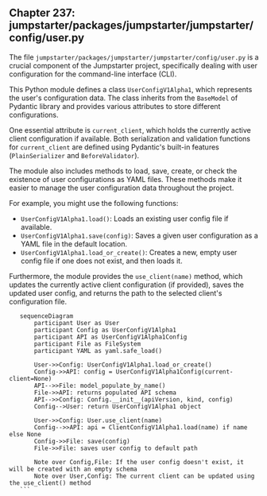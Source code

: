 ## Chapter 237: jumpstarter/packages/jumpstarter/jumpstarter/config/user.py

 The file `jumpstarter/packages/jumpstarter/jumpstarter/config/user.py` is a crucial component of the Jumpstarter project, specifically dealing with user configuration for the command-line interface (CLI).

   This Python module defines a class `UserConfigV1Alpha1`, which represents the user's configuration data. The class inherits from the `BaseModel` of Pydantic library and provides various attributes to store different configurations.

   One essential attribute is `current_client`, which holds the currently active client configuration if available. Both serialization and validation functions for `current_client` are defined using Pydantic's built-in features (`PlainSerializer` and `BeforeValidator`).

   The module also includes methods to load, save, create, or check the existence of user configurations as YAML files. These methods make it easier to manage the user configuration data throughout the project.

   For example, you might use the following functions:

   - `UserConfigV1Alpha1.load()`: Loads an existing user config file if available.
   - `UserConfigV1Alpha1.save(config)`: Saves a given user configuration as a YAML file in the default location.
   - `UserConfigV1Alpha1.load_or_create()`: Creates a new, empty user config file if one does not exist, and then loads it.

   Furthermore, the module provides the `use_client(name)` method, which updates the currently active client configuration (if provided), saves the updated user config, and returns the path to the selected client's configuration file.

 ```mermaid
    sequenceDiagram
        participant User as User
        participant Config as UserConfigV1Alpha1
        participant API as UserConfigV1Alpha1Config
        participant File as FileSystem
        participant YAML as yaml.safe_load()

        User->>Config: UserConfigV1Alpha1.load_or_create()
        Config->>API: config = UserConfigV1Alpha1Config(current-client=None)
        API-->>File: model_populate_by_name()
        File->>API: returns populated API schema
        API-->>Config: Config.__init__(apiVersion, kind, config)
        Config-->User: return UserConfigV1Alpha1 object

        User->>Config: User.use_client(name)
        Config-->>API: api = ClientConfigV1Alpha1.load(name) if name else None
        Config->>File: save(config)
        File->>File: saves user config to default path

        Note over Config,File: If the user config doesn't exist, it will be created with an empty schema
        Note over User,Config: The current client can be updated using the use_client() method
    ```